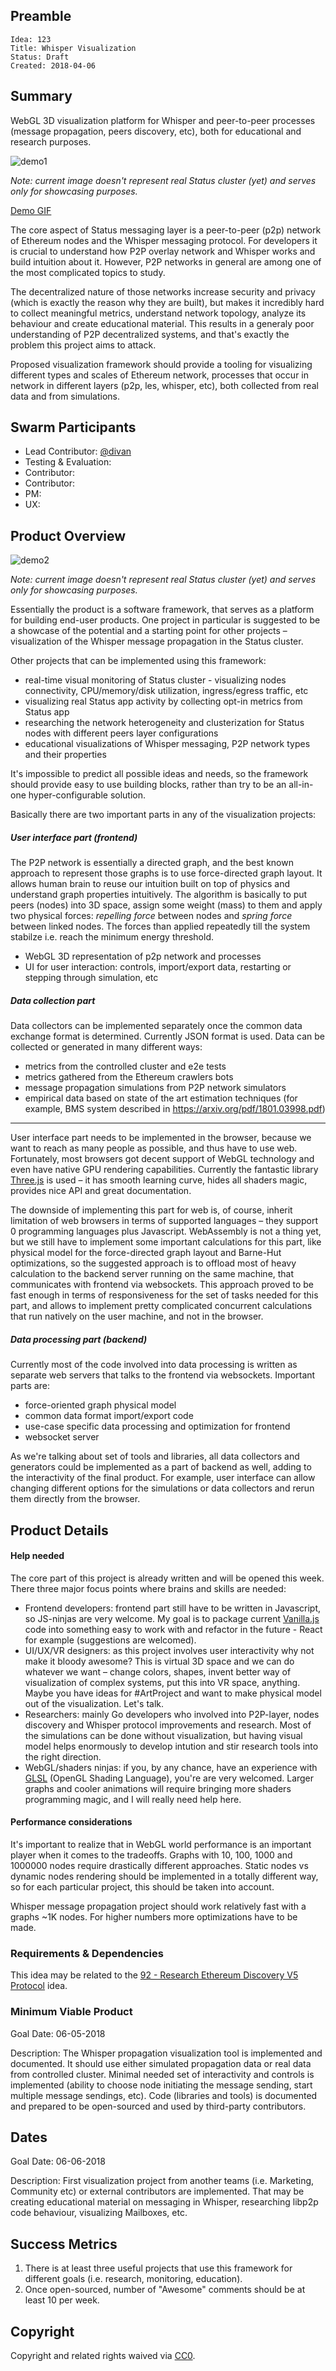 ## Preamble

    Idea: 123
    Title: Whisper Visualization
    Status: Draft
    Created: 2018-04-06

## Summary
WebGL 3D visualization platform for Whisper and peer-to-peer processes (message propagation, peers discovery, etc), both for educational and research purposes.

![demo1](https://i.imgur.com/MZElq0K.png)

*Note: current image doesn't represent real Status cluster (yet) and serves only for showcasing purposes.*

[Demo GIF](https://i.imgur.com/GAu4zte.gifv)

The core aspect of Status messaging layer is a peer-to-peer (p2p) network of Ethereum nodes and the Whisper messaging protocol. For developers it is crucial to understand how P2P overlay network and Whisper works and build intuition about it. However, P2P networks in general are among one of the most complicated topics to study.

The decentralized nature of those networks increase security and privacy (which is exactly the reason why they are built), but makes it incredibly hard to collect meaningful metrics, understand network topology, analyze its behaviour and create educational material. This results in a generaly poor understanding of P2P decentralized systems, and that's exactly the problem this project aims to attack.

Proposed visualization framework should provide a tooling for visualizing different types and scales of Ethereum network, processes that occur in network in different layers (p2p, les, whisper, etc), both collected from real data and from simulations.

## Swarm Participants
- Lead Contributor: [@divan](https://github.com/divan)
- Testing & Evaluation: 
- Contributor:
- Contributor:
- PM: 
- UX: 

## Product Overview

![demo2](https://i.imgur.com/9IajeMC.png)

*Note: current image doesn't represent real Status cluster (yet) and serves only for showcasing purposes.*

Essentially the product is a software framework, that serves as a platform for building end-user products. One project in particular is suggested to be a showcase of the potential and a starting point for other projects – visualization of the Whisper message propagation in the Status cluster.

Other projects that can be implemented using this framework:

- real-time visual monitoring of Status cluster - visualizing nodes connectivity, CPU/memory/disk utilization, ingress/egress traffic, etc
- visualizing real Status app activity by collecting opt-in metrics from Status app
- researching the network heterogeneity and clusterization for Status nodes with different peers layer configurations
- educational visualizations of Whisper messaging, P2P network types and their properties

It's impossible to predict all possible ideas and needs, so the framework should provide easy to use building blocks, rather than try to be an all-in-one hyper-configurable solution. 

Basically there are two important parts in any of the visualization projects:

##### User interface part (frontend)

The P2P network is essentially a directed graph, and the best known approach to represent those graphs is to use force-directed graph layout. It allows human brain to reuse our intuition built on top of physics and understand graph properties intuitively. The algorithm is basically to put peers (nodes) into 3D space, assign some weight (mass) to them and apply two physical forces: *repelling force* between nodes and *spring force* between linked nodes. The forces than applied repeatedly till the system stabilze i.e. reach the minimum energy threshold.

- WebGL 3D representation of p2p network and processes
- UI for user interaction: controls, import/export data, restarting or stepping through simulation, etc

##### Data collection part

Data collectors can be implemented separately once the common data exchange format is determined. Currently JSON format is used. Data can be collected or generated in many different ways:

- metrics from the controlled cluster and e2e tests
- metrics gathered from the Ethereum crawlers bots
- message propagation simulations from P2P network simulators
- empirical data based on state of the art estimation techniques (for example, BMS system described in https://arxiv.org/pdf/1801.03998.pdf)

---

User interface part needs to be implemented in the browser, because we want to reach as many people as possible, and thus have to use web. Fortunately, most browsers got decent support of WebGL technology and even have native GPU rendering capabilities. Currently the fantastic library [Three.js](https://threejs.org) is used – it has smooth learning curve, hides all shaders magic, provides nice API and great documentation.

The downside of implementing this part for web is, of course, inherit limitation of web browsers in terms of supported languages – they support 0 programming languages plus Javascript. WebAssembly is not a thing yet, but we still have to implement some important calculations for this part, like physical model for the force-directed graph layout and Barne-Hut optimizations, so the suggested approach is to offload most of heavy calculation to the backend server running on the same machine, that communicates with frontend via websockets. This approach proved to be fast enough in terms of responsiveness for the set of tasks needed for this part, and allows to implement pretty complicated concurrent calculations that run natively on the user machine, and not in the browser.

##### Data processing part (backend)

Currently most of the code involved into data processing is written as separate web servers that talks to the frontend via websockets. Important parts are:

- force-oriented graph physical model
- common data format import/export code
- use-case specific data processing and optimization for frontend
- websocket server

As we're talking about set of tools and libraries, all data collectors and generators could be implemented as a part of backend as well, adding to the interactivity of the final product. For example, user interface can allow changing different options for the simulations or data collectors and rerun them directly from the browser.

## Product Details

#### Help needed

The core part of this project is already written and will be opened this week. There three major focus points where brains and skills are needed:

- Frontend developers: frontend part still have to be written in Javascript, so JS-ninjas are very welcome. My goal is to package current [Vanilla.js](http://vanilla-js.com) code into something easy to work with and refactor in the future - React for example (suggestions are welcomed).
- UI/UX/VR designers: as this project involves user interactivity why not make it bloody awesome? This is virtual 3D space and we can do whatever we want – change colors, shapes, invent better way of visualization of complex systems, put this into VR space, anything. Maybe you have ideas for #ArtProject and want to make physical model out of the visualization. Let's talk.
- Researchers: mainly Go developers who involved into P2P-layer, nodes discovery and Whisper protocol improvements and research. Most of the simulations can be done without visualization, but having visual model helps enormously to develop intution and stir research tools into the right direction.
- WebGL/shaders ninjas: if you, by any chance, have an experience with [GLSL](https://en.wikipedia.org/wiki/OpenGL_Shading_Language) (OpenGL Shading Language), you're are very welcomed. Larger graphs and cooler animations will require bringing more shaders programming magic, and I will really need help here.

#### Performance considerations

It's important to realize that in WebGL world performance is an important player when it comes to the tradeoffs. Graphs with 10, 100, 1000 and 1000000 nodes require drastically different approaches. Static nodes vs dynamic nodes rendering should be implemented in a totally different way, so for each particular project, this should be taken into account.

Whisper message propagation project should work relatively fast with a graphs ~1K nodes. For higher numbers more optimizations have to be made.

### Requirements & Dependencies
This idea may be related to the [92 - Research Ethereum Discovery V5 Protocol](https://github.com/status-im/ideas/blob/master/ideas/92-disc-v5-research.md) idea.

### Minimum Viable Product
Goal Date: 06-05-2018

Description: The Whisper propagation visualization tool is implemented and documented. It should use either simulated propagation data or real data from controlled cluster. Minimal needed set of interactivity and controls is implemented (ability to choose node initiating the message sending, start multiple message sendings, etc). Code (libraries and tools) is documented and prepared to be open-sourced and used by third-party contributors.

## Dates
Goal Date: 06-06-2018

Description:  First visualization project from another teams (i.e. Marketing, Community etc) or external contributors are implemented. That may be creating educational material on messaging in Whisper, researching libp2p code behaviour, visualizing Mailboxes, etc.

## Success Metrics
1. There is at least three useful projects that use this framework for different goals (i.e. research, monitoring, education).
2. Once open-sourced, number of "Awesome" comments should be at least 10 per week.

## Copyright
Copyright and related rights waived via [CC0](https://creativecommons.org/publicdomain/zero/1.0/).
